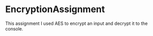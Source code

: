 # EncryptionAssignment

This assignment I used AES to encrypt an input and decrypt it to the console.

